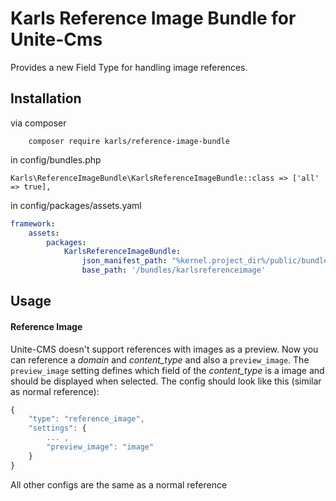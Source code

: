 
# Karls Reference Image Bundle for Unite-Cms

Provides a new Field Type for handling image references.

## Installation

via composer
```
    composer require karls/reference-image-bundle
```

in config/bundles.php

```
Karls\ReferenceImageBundle\KarlsReferenceImageBundle::class => ['all' => true],
```

in config/packages/assets.yaml

```yaml
framework:
    assets:
        packages:
            KarlsReferenceImageBundle:
                json_manifest_path: "%kernel.project_dir%/public/bundles/karlsreferenceimage/manifest.json"
                base_path: '/bundles/karlsreferenceimage'

```

## Usage


#### Reference Image
Unite-CMS doesn't support references with images as a preview. Now you can reference a _domain_ and _content_type_ and also a `preview_image`. The `preview_image` setting defines which field of the _content_type_ is a image and should be displayed when selected. The config should look like this (similar as normal reference):

```javascript
{
    "type": "reference_image",
    "settings": {
        ... ,
        "preview_image": "image"
    }
}
```
All other configs are the same as a normal reference